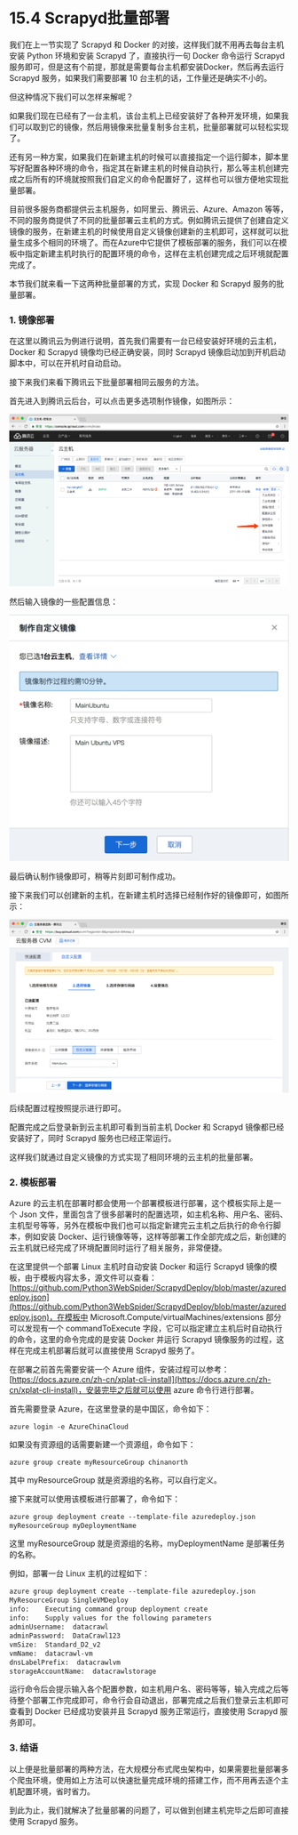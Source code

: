 # 15.4 Scrapyd批量部署

我们在上一节实现了 Scrapyd 和 Docker 的对接，这样我们就不用再去每台主机安装 Python 环境和安装 Scrapyd 了，直接执行一句 Docker 命令运行 Scrapyd 服务即可，但是这有个前提，那就是需要每台主机都安装Docker，然后再去运行 Scrapyd 服务，如果我们需要部署 10 台主机的话，工作量还是确实不小的。

但这种情况下我们可以怎样来解呢？

如果我们现在已经有了一台主机，该台主机上已经安装好了各种开发环境，如果我们可以取到它的镜像，然后用镜像来批量复制多台主机，批量部署就可以轻松实现了。

还有另一种方案，如果我们在新建主机的时候可以直接指定一个运行脚本，脚本里写好配置各种环境的命令，指定其在新建主机的时候自动执行，那么等主机创建完成之后所有的环境就按照我们自定义的命令配置好了，这样也可以很方便地实现批量部署。

目前很多服务商都提供云主机服务，如阿里云、腾讯云、Azure、Amazon 等等，不同的服务商提供了不同的批量部署云主机的方式。例如腾讯云提供了创建自定义镜像的服务，在新建主机的时候使用自定义镜像创建新的主机即可，这样就可以批量生成多个相同的环境了。而在Azure中它提供了模板部署的服务，我们可以在模板中指定新建主机时执行的配置环境的命令，这样在主机创建完成之后环境就配置完成了。

本节我们就来看一下这两种批量部署的方式，实现 Docker 和 Scrapyd 服务的批量部署。

### 1. 镜像部署

在这里以腾讯云为例进行说明，首先我们需要有一台已经安装好环境的云主机，Docker 和 Scrapyd  镜像均已经正确安装，同时 Scrapyd 镜像启动加到开机启动脚本中，可以在开机时自动启动。

接下来我们来看下腾讯云下批量部署相同云服务的方法。

首先进入到腾讯云后台，可以点击更多选项制作镜像，如图所示：

![](./assets/2017-08-13-00-36-25.png)

然后输入镜像的一些配置信息：

![](./assets/2017-08-13-00-37-32.jpg)

最后确认制作镜像即可，稍等片刻即可制作成功。

接下来我们可以创建新的主机，在新建主机时选择已经制作好的镜像即可，如图所示：

![](./assets/2017-08-13-01-11-48.png)

后续配置过程按照提示进行即可。

配置完成之后登录新到云主机即可看到当前主机 Docker 和 Scrapyd 镜像都已经安装好了，同时 Scrapyd 服务也已经正常运行。

这样我们就通过自定义镜像的方式实现了相同环境的云主机的批量部署。

### 2. 模板部署

Azure 的云主机在部署时都会使用一个部署模板进行部署，这个模板实际上是一个 Json 文件，里面包含了很多部署时的配置选项，如主机名称、用户名、密码、主机型号等等，另外在模板中我们也可以指定新建完云主机之后执行的命令行脚本，例如安装 Docker、运行镜像等等，这样等部署工作全部完成之后，新创建的云主机就已经完成了环境配置同时运行了相关服务，非常便捷。

在这里提供一个部署 Linux 主机时自动安装 Docker 和运行 Scrapyd 镜像的模板，由于模板内容太多，源文件可以查看：[https://github.com/Python3WebSpider/ScrapydDeploy/blob/master/azuredeploy.json](https://github.com/Python3WebSpider/ScrapydDeploy/blob/master/azuredeploy.json)，在模板中 Microsoft.Compute/virtualMachines/extensions 部分可以发现有一个 commandToExecute 字段，它可以指定建立主机后时自动执行的命令，这里的命令完成的是安装 Docker 并运行 Scrapyd 镜像服务的过程，这样在完成主机部署后就可以直接使用 Scrapyd 服务了。

在部署之前首先需要安装一个 Azure 组件，安装过程可以参考：[https://docs.azure.cn/zh-cn/xplat-cli-install](https://docs.azure.cn/zh-cn/xplat-cli-install)，安装完毕之后就可以使用 azure 命令行进行部署。

首先需要登录 Azure，在这里登录的是中国区，命令如下：

```
azure login -e AzureChinaCloud
```

如果没有资源组的话需要新建一个资源组，命令如下：

```
azure group create myResourceGroup chinanorth
```

其中 myResourceGroup 就是资源组的名称，可以自行定义。

接下来就可以使用该模板进行部署了，命令如下：

```
azure group deployment create --template-file azuredeploy.json myResourceGroup myDeploymentName
```

这里 myResourceGroup 就是资源组的名称，myDeploymentName 是部署任务的名称。

例如，部署一台 Linux 主机的过程如下：

```
azure group deployment create --template-file azuredeploy.json MyResourceGroup SingleVMDeploy
info:    Executing command group deployment create
info:    Supply values for the following parameters
adminUsername:  datacrawl
adminPassword:  DataCrawl123
vmSize:  Standard_D2_v2
vmName:  datacrawl-vm
dnsLabelPrefix:  datacrawlvm
storageAccountName:  datacrawlstorage
```

运行命令后会提示输入各个配置参数，如主机用户名、密码等等，输入完成之后等待整个部署工作完成即可，命令行会自动退出，部署完成之后我们登录云主机即可查看到 Docker 已经成功安装并且 Scrapyd 服务正常运行，直接使用 Scrapyd 服务即可。

### 3. 结语

以上便是批量部署的两种方法，在大规模分布式爬虫架构中，如果需要批量部署多个爬虫环境，使用如上方法可以快速批量完成环境的搭建工作，而不用再去逐个主机配置环境，省时省力。

到此为止，我们就解决了批量部署的问题了，可以做到创建主机完毕之后即可直接使用 Scrapyd 服务。

